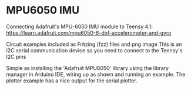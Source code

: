 # MPU6050 IMU

Connecting Adafruit's MPU-6050 IMU module to Teensy 4.1: https://learn.adafruit.com/mpu6050-6-dof-accelerometer-and-gyro

Circuit examples included as Fritzing (fzz) files and png image
This is an I2C serial communication device so you need to connect to the Teensy's I2C pins

Simple as installing the 'Adafruit MPU6050' library using the library manager in Arduino IDE, wiring up as shown and running an example. The plotter example has a nice output for the serial plotter. 
